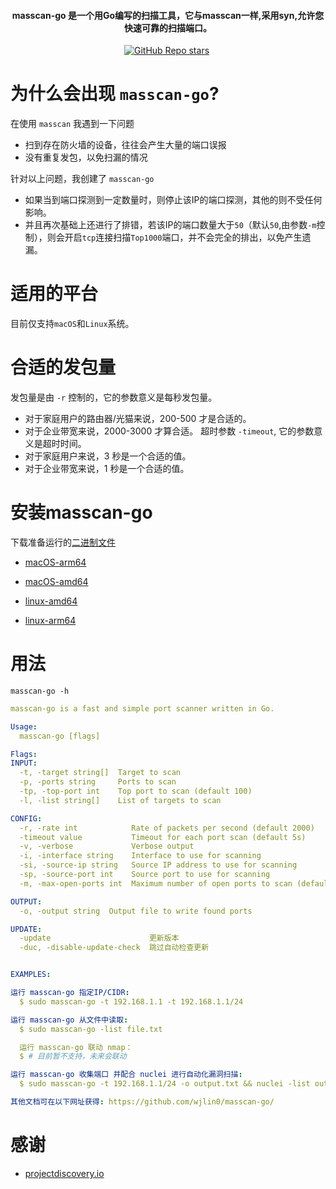 <h4 align="center">masscan-go 是一个用Go编写的扫描工具，它与masscan一样,采用syn,允许您快速可靠的扫描端口。</h4>

<p align="center">
<img src="https://img.shields.io/github/go-mod/go-version/wjlin0/masscan-go?filename=go.mod" alt="">
<a href="https://github.com/wjlin0/masscan-go/releases/"><img src="https://img.shields.io/github/release/wjlin0/masscan-go" alt=""></a> 
<a href="https://github.com/wjlin0/masscan-go" ><img alt="GitHub Repo stars" src="https://img.shields.io/github/stars/wjlin0/masscan-go"></a>
<a href="https://github.com/wjlin0/masscan-go/releases"><img src="https://img.shields.io/github/downloads/wjlin0/masscan-go/total" alt=""></a> 
<a href="https://github.com/wjlin0/masscan-go"><img src="https://img.shields.io/github/last-commit/wjlin0/masscan-go" alt=""></a> 
<a href="https://blog.wjlin0.com/"><img src="https://img.shields.io/badge/wjlin0-blog-green" alt=""></a>
</p>

# 为什么会出现 `masscan-go`?

在使用 `masscan` 我遇到一下问题
- 扫到存在防火墙的设备，往往会产生大量的端口误报
- 没有重复发包，以免扫漏的情况

针对以上问题，我创建了 `masscan-go`

- 如果当到端口探测到一定数量时，则停止该IP的端口探测，其他的则不受任何影响。
- 并且再次基础上还进行了排错，若该IP的端口数量大于`50`（默认`50`,由参数`-m`控制），则会开启`tcp`连接扫描`Top1000`端口，并不会完全的排出，以免产生遗漏。

# 适用的平台
目前仅支持`macOS`和`Linux`系统。

# 合适的发包量

发包量是由 `-r` 控制的，它的参数意义是每秒发包量。

- 对于家庭用户的路由器/光猫来说，200-500 才是合适的。
- 对于企业带宽来说，2000-3000 才算合适。
超时参数 `-timeout`, 它的参数意义是超时时间。
- 对于家庭用户来说，3 秒是一个合适的值。
- 对于企业带宽来说，1 秒是一个合适的值。



# 安装masscan-go


下载准备运行的[二进制文件](https://github.com/wjlin0/masscan-go/releases/latest)

- [macOS-arm64](https://github.com/wjlin0/masscan-go/releases/download/v1.0.0/masscan-go_1.0.0_macOS_arm64.zip)

- [macOS-amd64](https://github.com/wjlin0/masscan-go/releases/download/v1.0.0/masscan-go_1.0.0_macOS_amd64.zip)

- [linux-amd64](https://github.com/wjlin0/masscan-go/releases/download/v1.0.0/masscan-go_1.0.0_linux_amd64.zip)

- [linux-arm64](https://github.com/wjlin0/masscan-go/releases/download/v1.0.0/masscan-go_1.0.0_linux_arm64.zip)


# 用法

```shell
masscan-go -h
```
```yaml
masscan-go is a fast and simple port scanner written in Go.

Usage:
  masscan-go [flags]

Flags:
INPUT:
  -t, -target string[]  Target to scan
  -p, -ports string     Ports to scan
  -tp, -top-port int    Top port to scan (default 100)
  -l, -list string[]    List of targets to scan

CONFIG:
  -r, -rate int            Rate of packets per second (default 2000)
  -timeout value           Timeout for each port scan (default 5s)
  -v, -verbose             Verbose output
  -i, -interface string    Interface to use for scanning
  -si, -source-ip string   Source IP address to use for scanning
  -sp, -source-port int    Source port to use for scanning
  -m, -max-open-ports int  Maximum number of open ports to scan (default 100)

OUTPUT:
  -o, -output string  Output file to write found ports

UPDATE:
  -update                      更新版本
  -duc, -disable-update-check  跳过自动检查更新


EXAMPLES:

运行 masscan-go 指定IP/CIDR:
  $ sudo masscan-go -t 192.168.1.1 -t 192.168.1.1/24

运行 masscan-go 从文件中读取:
  $ sudo masscan-go -list file.txt

  运行 masscan-go 联动 nmap：
  $ # 目前暂不支持，未来会联动

运行 masscan-go 收集端口 并配合 nuclei 进行自动化漏洞扫描:
  $ sudo masscan-go -t 192.168.1.1/24 -o output.txt && nuclei -list output.txt

其他文档可在以下网址获得: https://github.com/wjlin0/masscan-go/
```

# 感谢

- [projectdiscovery.io](https://projectdiscovery.io/#/)

